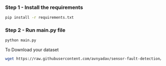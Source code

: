 ### Step 1 - Install the requirements

```bash
pip install -r requirements.txt
```

### Step 2 - Run main.py file

```bash
python main.py
```

To Download your dataset
```bash
wget https://raw.githubusercontent.com/avnyadav/sensor-fault-detection/main/aps_failure_training_set1.csv
```
